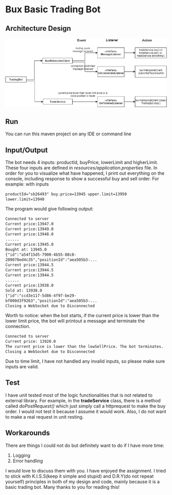 # Bux Basic Trading Bot
## Architecture Design
![Screenshot](design.png)

## Run
You can run this maven project on any IDE
or command line

## Input/Output
The bot needs 4 inputs: productId, buyPrice, lowerLimit and higherLimit. These four inputs are defined in *resources/application.properties* file.
In order for you to visualize what have happened, I print out everything
on the console, including response to show a successful buy and sell order.
For example: with inputs

    productId="sb26493" buy.price=13945 upper.limit=13950 lower.limit=13940 
The program would give following output:

    Connected to server
    Current price:13947.0
    Current price:13949.0
    Current price:13948.0
    ......
    Current price:13945.0
    Bought at: 13945.0
    {"id":"a54f15d5-7900-4b55-88c8-209078ed4c35","positionId":"aea505b3-...
    Current price:13944.5
    Current price:13944.5
    Current price:13944.5    
    ......
    Current price:13938.0
    Sold at: 13938.0
    {"id":"ccd3e117-5d86-4f97-be29-bf000d3f9263","positionId":"aea505b3-...
    Closing a WebSocket due to Disconnected

Worth to notice: when the bot starts, if the current price is lower than the lower limit price,
the bot will printout a message and terminate the connection.
    
    Connected to server
    Current price: 13920.0
    The current price is lower than the lowSellPrice. The bot terminates.
    Closing a WebSocket due to Disconnected

Due to time limit, I have not handled any invalid inputs, so please make sure inputs are valid.

## Test
I have unit tested most of the logic functionalities that is not related to external library.
For example, in the **tradeService** class, there is a method called *doPostRequest()* which just simply call a httprequest
to make the buy order. I would not test it because I assume it would work. Also, I do not want to make a real request in unit resting.

## Workarounds
There are things I could not do but definitely want to do if I have more time:
1. Logging
2. Error handling

I would love to discuss them with you. I have enjoyed the assignment. I tried to stick with
K.I.S.S(keep it simple and stupid) and D.R.Y(do not repeat yourself) principles in both of my design and code, mainly because it is a
basic trading bot. Many thanks to you for reading this!
